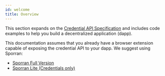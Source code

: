 ```yaml
---
id: welcome
title: Overview
---
```


This section expands on the [Credential API Specification](https://github.com/KILTprotocol/credential-api) and includes code examples to help you build a decentralized application (dapp).

This documentation assumes that you already have a browser extension capable of exposing the credential API to your dapp. We suggest using Sporran:

- [Sporran Full Version](https://github.com/BTE-Trusted-Entity/sporran-extension)
- [Sporran Lite (Credentials only)](https://github.com/BTE-Trusted-Entity/sporran-extension/tree/sporran-lite)
